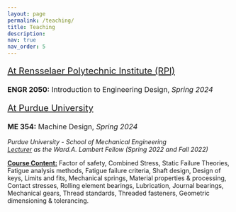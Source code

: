 ```yaml
---
layout: page
permalink: /teaching/
title: Teaching
description:  
nav: true
nav_order: 5
---
```


 <p style="font-size: 20px;">  <u>At Rensselaer Polytechnic Institute (RPI) </u><br> 


<p style="font-size: 16px;"> <b>ENGR 2050:</b> Introduction to Engineering Design,     <i> Spring 2024 </i>


<p style="font-size: 20px;">  <u>At Purdue University</u><br>



<p style="font-size: 16px;"> <b>ME 354:</b> Machine Design, <i> Spring 2024 </i>

<i>Purdue University - School of Mechanical Engineering <br> <u>Lecturer</u> as the Ward.A. Lambert Fellow (Spring 2022 and Fall 2022) </i> <br></p>

 <u><b>Course Content:</b></u> Factor of safety, Combined Stress, Static Failure Theories, Fatigue analysis methods, Fatigue failure criteria, Shaft design, Design of keys, Limits and fits, Mechanical springs, Material properties & processing, Contact stresses, Rolling element bearings, Lubrication, Journal bearings, Mechanical gears, Thread standards, Threaded fasteners, Geometric dimensioning & tolerancing. 
 <br>
 <br>

<!-- <p style="font-size: 16px;"> <u>Recognitisions:</u> 
 <li>Ward A. Lambert Graduate Teaching Fellowship at Purdue University, 2022.
</li> 
<li>Graduate Teaching Award by Purdue University Teaching Academy, 2022.
</li>  -->
